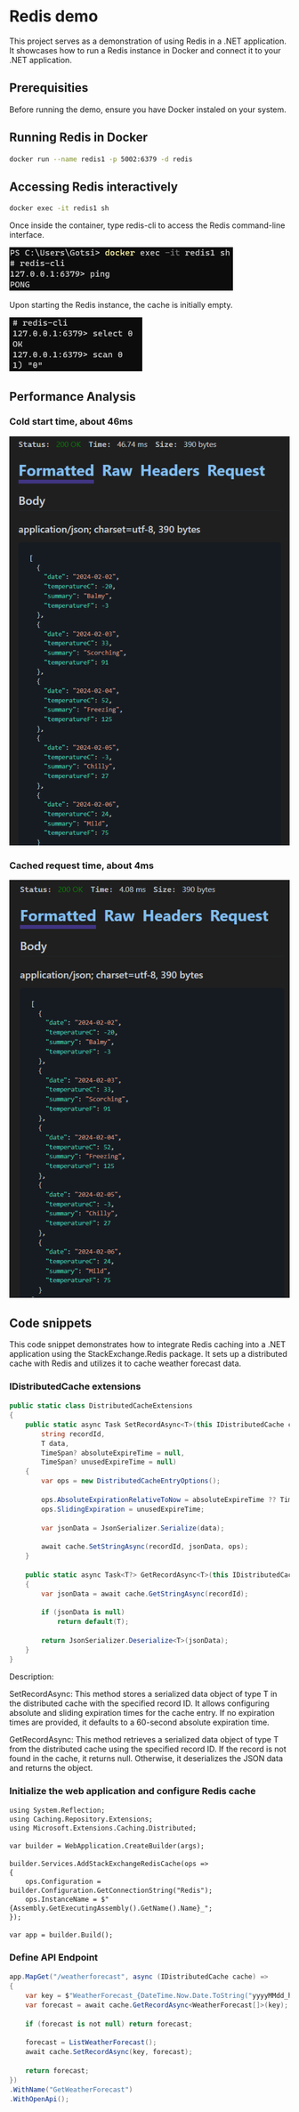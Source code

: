 # Redis demo
This project serves as a demonstration of using Redis in a .NET application. It showcases how to run a Redis instance in Docker and connect it to your .NET application.

## Prerequisities
Before running the demo, ensure you have Docker instaled on your system.

## Running Redis in Docker
```bash
docker run --name redis1 -p 5002:6379 -d redis
```

## Accessing Redis interactively
```bash
docker exec -it redis1 sh
```
Once inside the container, type redis-cli to access the Redis command-line interface.

![Screenshot](screenshot-docker-exec.png)

Upon starting the Redis instance, the cache is initially empty.

![Screenshot](screenshot-nothing-in-cache.png)

## Performance Analysis
### Cold start time, about 46ms
![Screenshot](screenshot-cold-start.png)

### Cached request time, about 4ms
![Screenshot](screenshot-from-cache.png)

## Code snippets
This code snippet demonstrates how to integrate Redis caching into a .NET application using the StackExchange.Redis package. It sets up a distributed cache with Redis and utilizes it to cache weather forecast data.

### IDistributedCache extensions
```csharp
public static class DistributedCacheExtensions
{
    public static async Task SetRecordAsync<T>(this IDistributedCache cache,
        string recordId,
        T data,
        TimeSpan? absoluteExpireTime = null,
        TimeSpan? unusedExpireTime = null)
    {
        var ops = new DistributedCacheEntryOptions();

        ops.AbsoluteExpirationRelativeToNow = absoluteExpireTime ?? TimeSpan.FromSeconds(60);
        ops.SlidingExpiration = unusedExpireTime;

        var jsonData = JsonSerializer.Serialize(data);

        await cache.SetStringAsync(recordId, jsonData, ops);
    }

    public static async Task<T?> GetRecordAsync<T>(this IDistributedCache cache, string recordId)
    {
        var jsonData = await cache.GetStringAsync(recordId);

        if (jsonData is null)
            return default(T);

        return JsonSerializer.Deserialize<T>(jsonData);
    }
}
```
Description:

SetRecordAsync<T>: This method stores a serialized data object of type T in the distributed cache with the specified record ID. It allows configuring absolute and sliding expiration times for the cache entry. If no expiration times are provided, it defaults to a 60-second absolute expiration time.

GetRecordAsync<T>: This method retrieves a serialized data object of type T from the distributed cache using the specified record ID. If the record is not found in the cache, it returns null. Otherwise, it deserializes the JSON data and returns the object.

### Initialize the web application and configure Redis cache

```
using System.Reflection;
using Caching.Repository.Extensions;
using Microsoft.Extensions.Caching.Distributed;

var builder = WebApplication.CreateBuilder(args);

builder.Services.AddStackExchangeRedisCache(ops =>
{
    ops.Configuration = builder.Configuration.GetConnectionString("Redis");
    ops.InstanceName = $"{Assembly.GetExecutingAssembly().GetName().Name}_";
});

var app = builder.Build();
```

### Define API Endpoint
```csharp
app.MapGet("/weatherforecast", async (IDistributedCache cache) =>
{
	var key = $"WeatherForecast_{DateTime.Now.Date.ToString("yyyyMMdd_hhmm")}";
	var forecast = await cache.GetRecordAsync<WeatherForecast[]>(key);

	if (forecast is not null) return forecast;

	forecast = ListWeatherForecast();
	await cache.SetRecordAsync(key, forecast);

	return forecast;
})
.WithName("GetWeatherForecast")
.WithOpenApi();
```